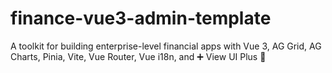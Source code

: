 # finance-vue3-admin-template

A toolkit for building enterprise-level financial apps with Vue 3, AG Grid, AG Charts, Pinia, Vite, Vue Router, Vue i18n, and ➕ View UI Plus 🚀

